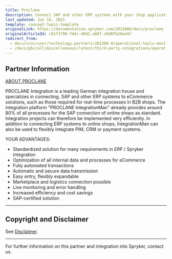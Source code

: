 ```yaml
---
title: Proclane
description: Connect SAP and other ERP systems with your shop application by integrating Proclane into the Spryker Commerce OS.
last_updated: Jun 16, 2021
template: concept-topic-template
originalLink: https://documentation.spryker.com/2021080/docs/proclane
originalArticleId: c61f1780-f44c-4641-a68f-c0d0fb29ad47
redirect_from:
  - docs/scos/user/technology-partners/202200.0/operational-tools-monitoring-legal-etc/proclane.html
  - /docs/pbc/all/miscellaneous/latest/third-party-integrations/operational-tools-monitoring-legal/proclane.html
---
```


## Partner Information

[ABOUT PROCLANE](https://proclane.com/)

PROCLANE Integration is a leading German integration house and specializes in connecting.
SAP and other ERP systems to eCommerce solutions, such as those required for real-time processes in B2B shops. The integration platform &quot;PROCLANE IntegrationMan&quot; already provides around 80% of all processes for the SAP connection of online shops as standard.
Integration projects can therefore be implemented very efficiently. In addition to connecting ERP systems to online shops, IntegrationMan can also be used to flexibly integrate PIM, CRM or payment systems.

YOUR ADVANTAGES:
- Standardized solution for many requirements in ERP / Spryker integration
- Optimization of all internal data and processes for eCommerce
- Fully automated transactions
- Automatic and secure data transmission
- Easy entry, flexibly expandable
- Marketplace and logistics connection possible
- Live monitoring and error handling
- Increased efficiency and cost savings
- SAP-certified solution

---

## Copyright and Disclaimer

See [Disclaimer](https://github.com/spryker/spryker-documentation).

---
For further information on this partner and integration into Spryker,  contact us.

<div class="hubspot-form js-hubspot-form" data-portal-id="2770802" data-form-id="163e11fb-e833-4638-86ae-a2ca4b929a41" id="hubspot-1"></div>
